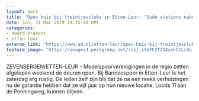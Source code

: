 ```yaml
---
layout: post
title: "Open huis bij treintjesclubs in Etten-Leur: ‘Oude stations nabouwen’"
date: Sun, 31 Mar 2019 14:25:00 GMT
categories: 
- noord-brabant 
- etten-leur 
externe_link: "https://www.ad.nl/etten-leur/open-huis-bij-treintjesclubs-in-etten-leur-oude-stations-nabouwen~a0ce5c1c/"
feature_image: "https://images4.persgroep.net/rcs/_sS6FF2T214xshCCLrUu_oqerTw/diocontent/144551991/_fitwidth/400/?appId=21791a8992982cd8da851550a453bd7f&quality=0.7"
---
```


ZEVENBERGEN/ETTEN-LEUR - Modelspoorverenigingen in de regio zetten afgelopen weekend de deuren open. Bij Baroniespoor in Etten-Leur is het zaterdag erg rustig. De leden zelf zijn blij dat ze na een reeks verhuizingen nu de garantie hebben dat ze vijf jaar op hun nieuwe locatie, Loods 11 aan de Penningweg, kunnen blijven.
